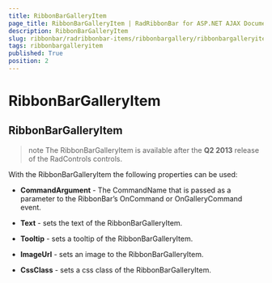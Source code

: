 ```yaml
---
title: RibbonBarGalleryItem
page_title: RibbonBarGalleryItem | RadRibbonBar for ASP.NET AJAX Documentation
description: RibbonBarGalleryItem
slug: ribbonbar/radribbonbar-items/ribbonbargallery/ribbonbargalleryitem
tags: ribbonbargalleryitem
published: True
position: 2
---
```


# RibbonBarGalleryItem



## RibbonBarGalleryItem

>note The RibbonBarGalleryItem is available after the **Q2 2013** release of the RadControls controls.
>


With the RibbonBarGalleryItem the following properties can be used:

* **CommandArgument** - The CommandName that is passed as a parameter to the RibbonBar’s OnCommand or OnGalleryCommand event.

* **Text** - sets the text of the RibbonBarGalleryItem.

* **Tooltip** - sets a tooltip of the RibbonBarGalleryItem.

* **ImageUrl** - sets an image to the RibbonBarGalleryItem.

* **CssClass** - sets a css class of the RibbonBarGalleryItem.

